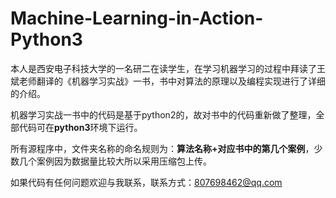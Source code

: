 # Machine-Learning-in-Action-Python3
本人是西安电子科技大学的一名研二在读学生，在学习机器学习的过程中拜读了王斌老师翻译的《机器学习实战》一书，书中对算法的原理以及编程实现进行了详细的介绍。

机器学习实战一书中的代码是基于python2的，故对书中的代码重新做了整理，全部代码可在**python3**环境下运行。

所有源程序中，文件夹名称的命名规则为：**算法名称+对应书中的第几个案例**，少数几个案例因为数据量比较大所以采用压缩包上传。

如果代码有任何问题欢迎与我联系，联系方式：807698462@qq.com
